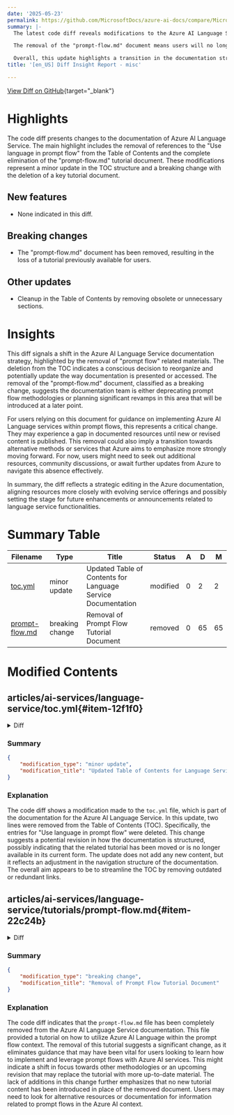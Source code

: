 ```yaml
---
date: '2025-05-23'
permalink: https://github.com/MicrosoftDocs/azure-ai-docs/compare/MicrosoftDocs:aedda49...MicrosoftDocs:2512fb2
summary: |-
  The latest code diff reveals modifications to the Azure AI Language Service documentation, primarily focusing on the removal of the "Use language in prompt flow" section from the Table of Contents and the complete deletion of the "prompt-flow.md" tutorial. While no new features have been introduced, these changes signify a minor update in the structure of the TOC and a significant breaking change due to the loss of the tutorial document.

  The removal of the "prompt-flow.md" document means users will no longer have access to guidance on implementing Azure AI Language services within prompt flows. This could leave users without necessary resources until alternative content is provided. Additionally, the revisions in the TOC reflect a strategic decision to reorganize documentation, potentially indicating a shift in focus for the Azure AI Language Service.

  Overall, this update highlights a transition in the documentation strategy that aligns with evolving service offerings, possibly paving the way for future enhancements related to language service functionalities. Users may need to explore other resources or await new announcements from Azure to address the gaps created by these changes.
title: '[en_US] Diff Insight Report - misc'

---
```


[View Diff on GitHub](https://github.com/MicrosoftDocs/azure-ai-docs/compare/MicrosoftDocs:aedda49...MicrosoftDocs:2512fb2){target="_blank"}

# Highlights
The code diff presents changes to the documentation of Azure AI Language Service. The main highlight includes the removal of references to the "Use language in prompt flow" from the Table of Contents and the complete elimination of the "prompt-flow.md" tutorial document. These modifications represent a minor update in the TOC structure and a breaking change with the deletion of a key tutorial document.

## New features
- None indicated in this diff.

## Breaking changes
- The "prompt-flow.md" document has been removed, resulting in the loss of a tutorial previously available for users.

## Other updates
- Cleanup in the Table of Contents by removing obsolete or unnecessary sections.

# Insights
This diff signals a shift in the Azure AI Language Service documentation strategy, highlighted by the removal of "prompt flow" related materials. The deletion from the TOC indicates a conscious decision to reorganize and potentially update the way documentation is presented or accessed. The removal of the "prompt-flow.md" document, classified as a breaking change, suggests the documentation team is either deprecating prompt flow methodologies or planning significant revamps in this area that will be introduced at a later point.

For users relying on this document for guidance on implementing Azure AI Language services within prompt flows, this represents a critical change. They may experience a gap in documented resources until new or revised content is published. This removal could also imply a transition towards alternative methods or services that Azure aims to emphasize more strongly moving forward. For now, users might need to seek out additional resources, community discussions, or await further updates from Azure to navigate this absence effectively.

In summary, the diff reflects a strategic editing in the Azure documentation, aligning resources more closely with evolving service offerings and possibly setting the stage for future enhancements or announcements related to language service functionalities.

# Summary Table
|  Filename  | Type |    Title    | Status | A  | D  | M  |
|------------|------|-------------|--------|----|----|----|
| [toc.yml](#item-12f1f0) | minor update | Updated Table of Contents for Language Service Documentation | modified | 0 | 2 | 2 | 
| [prompt-flow.md](#item-22c24b) | breaking change | Removal of Prompt Flow Tutorial Document | removed | 0 | 65 | 65 | 


# Modified Contents
## articles/ai-services/language-service/toc.yml{#item-12f1f0}

<details>
<summary>Diff</summary>
````diff
@@ -713,8 +713,6 @@ items:
     href: tutorials/use-kubernetes-service.md
   - name: Use language in power automate flows
     href: tutorials/power-automate.md
-  - name: Use language in prompt flow
-    href: tutorials/prompt-flow.md
   - name: Native document support
     items:
     - name: Native documents for language processing
````
</details>

### Summary

```json
{
    "modification_type": "minor update",
    "modification_title": "Updated Table of Contents for Language Service Documentation"
}
```

### Explanation
The code diff shows a modification made to the `toc.yml` file, which is part of the documentation for the Azure AI Language Service. In this update, two lines were removed from the Table of Contents (TOC). Specifically, the entries for "Use language in prompt flow" were deleted. This change suggests a potential revision in how the documentation is structured, possibly indicating that the related tutorial has been moved or is no longer available in its current form. The update does not add any new content, but it reflects an adjustment in the navigation structure of the documentation. The overall aim appears to be to streamline the TOC by removing outdated or redundant links.

## articles/ai-services/language-service/tutorials/prompt-flow.md{#item-22c24b}

<details>
<summary>Diff</summary>
````diff
@@ -1,65 +0,0 @@
----
-title: Use Language in Azure prompt flow
-description: Learn how to use Azure AI Language in prompt flow.
-author: jboback
-ms.author: jboback
-ms.service: azure-ai-language
-ms.topic: how-to
-ms.date: 01/31/2025
----
-
-# Use Language in Azure prompt flow
-
-> [!IMPORTANT]
-> Some of the features described in this article might only be available in preview. This preview is provided without a service-level agreement, and we don't recommend it for production workloads. Certain features might not be supported or might have constrained capabilities. For more information, see [Supplemental Terms of Use for Microsoft Azure Previews](https://azure.microsoft.com/support/legal/preview-supplemental-terms/).
-
-[Prompt flow in Azure AI Foundry portal](../../../ai-foundry/how-to/prompt-flow.md) is a development tool designed to streamline the entire development cycle of AI applications powered by Large Language Models (LLMs). You can explore and quickly start to use and fine-tune various natural language processing capabilities from Azure AI Language, reducing your time to value and deploying solutions with reliable evaluation.
-
-This tutorial teaches you how to use Language in prompt flow utilizing [Azure AI Foundry](https://ai.azure.com).                            
-
-## Prerequisites
-
-- An Azure subscription - <a href="https://azure.microsoft.com/free/cognitive-services" target="_blank">Create one for free</a>.
-
-- Your subscription needs to be below your [quota limit](../../../ai-foundry/how-to/quota.md) to deploy a new flow in this tutorial.
-
-## Create a project in Azure AI Foundry portal
-
-Your project is used to organize your work and save state. 
-
-[!INCLUDE [Create project](../../../ai-foundry/includes/create-hub-project.md)]
-
-## Using Azure AI Language via the prompt flow gallery
-
-You can create an Azure AI Language flow by either cloning the samples available in the gallery or creating a flow from scratch. If you already have flow files in local or file share, you can also import the files to create a flow. For the purposes of this tutorial we'll be using the prebuilt **Analyze Conversations** flow.
-
-To create a prompt flow from the gallery in [Azure AI Foundry portal](https://ai.azure.com/):
-
-1. Sign in to Azure AI Foundry and select your project.
-
-1. From the collapsible left menu, select Prompt flow.
-
-1. Select + Create.
-
-1. Find the **Analyze Conversations** tile in the gallery and select *Clone*.
-
-1. In the right sidebar, name the folder and click the **Clone** button.
-
-1. After the process is complete, you'll be taken to the prompt flow wizard. Click **Start Compute Session** in the upper right hand corner to begin. The various parts of the wizard are out lined below:
-
-    :::image type="content" source="../media/prompt-flow/prompt-flow-wizard.png" alt-text="Screenshot of the prompt flow wizard page with each part of the tool numbered." lightbox="../media/prompt-flow/prompt-flow-wizard.png":::
-
-    1. A graph view of your flow.
-    1. Files in your flow. Click the arrow to expand this section.
-    1. Azure AI Language tools in the "More tools" dropdown menu, which you can add capabilities that you need for your flow. There are more tools that you can add from LLM, Prompt, and Python menu. This menu is only accessible after the compute session has started.
-    1. Configure your output.
-    1. Configure steps (or tools) in the flow.
-    1. Run, evaluate, and deploy your flow.
-
-1. Once you've configured everything to your liking, press the run button in the upper right hand corner.
-
-## Related content
-
-* [Azure AI Language homepage](https://aka.ms/azure-language)
-* [Azure AI Language product demo videos](https://aka.ms/language-videos)
-* [Explore Azure AI Language in Azure AI Foundry portal](https://aka.ms/AzureAiLanguage)
````
</details>

### Summary

```json
{
    "modification_type": "breaking change",
    "modification_title": "Removal of Prompt Flow Tutorial Document"
}
```

### Explanation
The code diff indicates that the `prompt-flow.md` file has been completely removed from the Azure AI Language Service documentation. This file provided a tutorial on how to utilize Azure AI Language within the prompt flow context. The removal of this tutorial suggests a significant change, as it eliminates guidance that may have been vital for users looking to learn how to implement and leverage prompt flows with Azure AI services. This might indicate a shift in focus towards other methodologies or an upcoming revision that may replace the tutorial with more up-to-date material. The lack of additions in this change further emphasizes that no new tutorial content has been introduced in place of the removed document. Users may need to look for alternative resources or documentation for information related to prompt flows in the Azure AI context.


